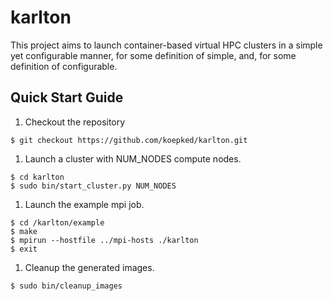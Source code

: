 # karlton

This project aims to launch container-based virtual HPC clusters in a
simple yet configurable manner, for some definition of simple, and, for some
definition of configurable.

## Quick Start Guide

 1. Checkout the repository
```
$ git checkout https://github.com/koepked/karlton.git
```

 1. Launch a cluster with NUM_NODES compute nodes.
  ```
$ cd karlton
$ sudo bin/start_cluster.py NUM_NODES
  ```

 1. Launch the example mpi job.
  ```
$ cd /karlton/example
$ make
$ mpirun --hostfile ../mpi-hosts ./karlton
$ exit
  ```

 1. Cleanup the generated images.
  ```
$ sudo bin/cleanup_images
  ```
